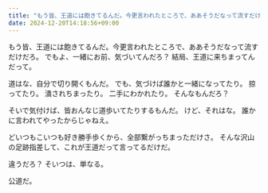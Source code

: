 ```yaml
---
title: "もう皆、王道には飽きてるんだ。今更言われたところで、ああそうだなって流すだけだろ。"
date: 2024-12-20T14:18:56+09:00
---
```

もう皆、王道には飽きてるんだ。今更言われたところで、ああそうだなって流すだけだろ。
でもよ、一緒にお前、気づいてんだろ？
結局、王道に来ちまってんだって。

道はな、自分で切り開くもんだ。
でも、気づけば誰かと一緒になってたり。
掠ってたり。
潰されちまったり。
二手にわかれたり。
そんなもんだろ？

そいで気付けば、皆おんなじ道歩いてたりするもんだ。
けど、それはな。
誰かに言われてやったからじゃねえ。

どいつもこいつも好き勝手歩くから、全部繋がっちまっただけさ。
そんな沢山の足跡指差して、これが王道だって言ってるだけだ。

違うだろ？
そいつは、単なる。

公道だ。
